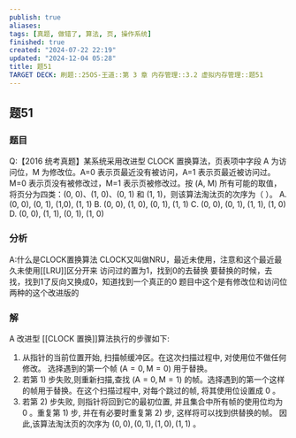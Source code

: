 ```yaml
---
publish: true
aliases: 
tags: [真题, 做错了, 算法, 页, 操作系统]
finished: true
created: "2024-07-22 22:19"
updated: "2024-12-04 05:28"
title: 题51
TARGET DECK: 刷题::25OS-王道::第 3 章 内存管理::3.2 虚拟内存管理::题51
---
```

## 题51
### 题目
Q:【2016 统考真题】某系统采用改进型 CLOCK 置换算法，页表项中字段 A 为访问位，M 为修改位。A=0 表示页最近没有被访问，A=1 表示页最近被访问过。M=0 表示页没有被修改过，M=1 表示页被修改过。按 (A, M) 所有可能的取值，将页分为四类：(0, 0)、(1, 0)、(0, 1) 和 (1, 1)，则该算法淘汰页的次序为（ ）。
A. (0, 0), (0, 1), (1,0), (1, 1)
B. (0, 0), (1, 0), (0, 1), (1, 1)
C. (0, 0), (0, 1), (1, 1), (1, 0)
D. (0, 0), (1, 1), (0, 1), (1, 0)
### 分析
A:什么是CLOCK置换算法
CLOCK又叫做NRU，最近未使用，注意和这个最近最久未使用[[LRU]]区分开来
访问过的置为1，找到0的去替换
要替换的时候，去找，找到1了反向又换成0，知道找到一个真正的0
题目中这个是有修改位和访问位两种的这个改进版的
### 解
A
改进型 [[CLOCK 置换]]算法执行的步骤如下:
1. 从指针的当前位置开始, 扫描帧缓冲区。在这次扫描过程中, 对使用位不做任何修改。 选择遇到的第一个帧 $\left( {\mathrm{A} = 0,\mathrm{M} = 0}\right)$ 用于替换。
2. 若第 1) 步失败,则重新扫描,查找 $\left( {\mathrm{A} = 0,\mathrm{M} = 1}\right)$ 的帧。选择遇到的第一个这样的帧用于替换。在这个扫描过程中, 对每个跳过的帧, 将其使用位设置成 0 。
3. 若第 2) 步失败, 则指针将回到它的最初位置, 并且集合中所有帧的使用位均为 0 。重复第 1) 步, 并在有必要时重复第 2) 步, 这样将可以找到供替换的帧。
因此,该算法淘汰页的次序为 $\left( {0,0}\right) ,\left( {0,1}\right) ,\left( {1,0}\right) ,\left( {1,1}\right)$ 。
<!--ID: 1724147520483-->
